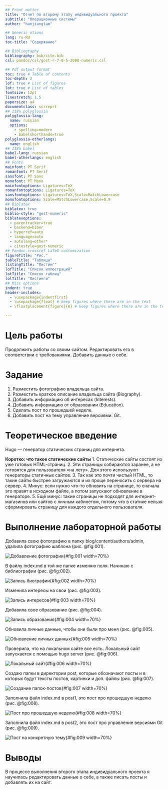 ```yaml
---
## Front matter
title: "Отчет по второму этапу индивидуального проекта"
subtitle: "Операционные системы"
author: "hanjiangtao"

## Generic otions
lang: ru-RU
toc-title: "Содержание"

## Bibliography
bibliography: bib/cite.bib
csl: pandoc/csl/gost-r-7-0-5-2008-numeric.csl

## Pdf output format
toc: true # Table of contents
toc-depth: 2
lof: true # List of figures
lot: true # List of tables
fontsize: 12pt
linestretch: 1.5
papersize: a4
documentclass: scrreprt
## I18n polyglossia
polyglossia-lang:
  name: russian
  options:
	- spelling=modern
	- babelshorthands=true
polyglossia-otherlangs:
  name: english
## I18n babel
babel-lang: russian
babel-otherlangs: english
## Fonts
mainfont: PT Serif
romanfont: PT Serif
sansfont: PT Sans
monofont: PT Mono
mainfontoptions: Ligatures=TeX
romanfontoptions: Ligatures=TeX
sansfontoptions: Ligatures=TeX,Scale=MatchLowercase
monofontoptions: Scale=MatchLowercase,Scale=0.9
## Biblatex
biblatex: true
biblio-style: "gost-numeric"
biblatexoptions:
  - parentracker=true
  - backend=biber
  - hyperref=auto
  - language=auto
  - autolang=other*
  - citestyle=gost-numeric
## Pandoc-crossref LaTeX customization
figureTitle: "Рис."
tableTitle: "Таблица"
listingTitle: "Листинг"
lofTitle: "Список иллюстраций"
lotTitle: "Список таблиц"
lolTitle: "Листинги"
## Misc options
indent: true
header-includes:
  - \usepackage{indentfirst}
  - \usepackage{float} # keep figures where there are in the text
  - \floatplacement{figure}{H} # keep figures where there are in the text

---
```


# Цель работы

Продолжить работы со своим сайтом. Редактировать его в соответствии с требованиями. Добавить данные о себе.

# Задание

1. Разместить фотографию владельца сайта.
2. Разместить краткое описание владельца сайта (Biography).
3. Добавить информацию об интересах (Interests).
4. Добавить информацию от образовании (Education).
5. Сделать пост по прошедшей неделе.
6. Добавить пост на тему управление версиями. Git.

# Теоретическое введение

Hugo — генератор статических страниц для интернета.

**Коротко: что такое статические сайты**
    1. Статические сайты состоят из уже готовых HTML-страниц.
    2. Эти страницы собираются заранее, а не готовятся для пользователя «на лету». Для этого используют генераторы статичных сайтов.
    3. Так как это почти чистый HTML, то такие сайты быстрее загружаются и их проще переносить с сервера на сервер.
    4. Минус: если нужно что-то обновить на странице, то сначала это правят в исходном файле, а потом запускают обновление в генераторе.
    5. Ещё минус: такие страницы не подходят для интернет-магазинов или сайтов с личным кабинетом, потому что в статике нельзя сформировать страницу для каждого отдельного пользователя.

# Выполнение лабораторной работы

Добавила свою фотографию в папку blog/content/authors/admin, удалила фотографию шаблона (рис. @fig:001).

![Добавление фотографии](image/1.png){#fig:001 width=70%}

В файлу index.md в той же папке изменяю поля. Начинаю с библиографии (рис. @fig:002).

![Запись биографии](image/2.png){#fig:002 width=70%}

Изменила интересы на свои (рис. @fig:003).

![Запись интересов](image/3.png){#fig:003 width=70%}

Добавила свое образование (рис. @fig:004).

![Запись образования](image/4.png){#fig:004 width=70%}

Обновила личные данные, чтобы они были про меня (рис. @fig:005).

![Обновление личных данных](image/5.png){#fig:005 width=70%}

Проверила, что на локальном сайте все есть. Локальный сайт запускается с помощью hugo server (рис. @fig:006).

![Локальный сайт](image/6.png){#fig:006 width=70%}

Создаю папки в директории post, которые обозначают посты и в которых будут тексты постов, картинки и доп. файлы (рис. @fig:007).

![Создание папок-постов](image/7.png){#fig:007 width=70%}

Заполнила файл index.md в post1, это пост про прошедшую неделю (рис. @fig:008).

![Пост про прошедшую неделю](image/8.png){#fig:008 width=70%}

Заполнила файл index.md в post2, это пост про управление версиями Git (рис. @fig:009).

![Пост на конкретную тему](image/9.png){#fig:009 width=70%}


# Выводы

В процессе выполнения второго этапа индивидуального проекта я научилась редактировать данные о себе, а также писать посты и добавлять их на сайт.
